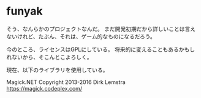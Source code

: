 # funyak
そう、なんらかのプロジェクトなんだ。
まだ開発初期だから詳しいことは言えないけれど、たぶん、それは、ゲーム的なものになるだろう。

今のところ、ライセンスはGPLにしている。
将来的に変えることもあるかもしれないから、そこんとこよろしく。

現在、以下のライブラリを使用している。

Magick.NET
Copyright 2013-2016 Dirk Lemstra <https://magick.codeplex.com/>
